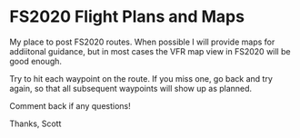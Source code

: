 # FS2020 Flight Plans and Maps

My place to post FS2020 routes. When possible I will provide maps for addiitonal guidance, but in most cases the VFR map view in FS2020 will be good enough. 

Try to hit each waypoint on the route. If you miss one, go back and try again, so that all subsequent waypoints will show up as planned. 

Comment back if any questions! 

Thanks,
Scott
